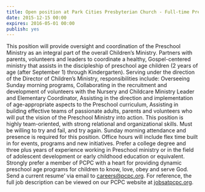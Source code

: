 ```yaml
---
title: Open position at Park Cities Presbyterian Church - Full-time Preschool Ministry Coordinator
date: 2015-12-15 00:00
expires: 2016-05-01 00:00
publish: yes
---
```


This position will provide oversight and coordination of the Preschool Ministry as an integral part of the overall Children’s Ministry. Partners with parents, volunteers and leaders to coordinate a healthy, Gospel-centered ministry that assists in the discipleship of preschool age children (2 years of age (after September 1) through Kindergarten). Serving under the direction of the Director of Children’s Ministry, responsibilities include: Overseeing Sunday morning programs, Collaborating in the recruitment and development of volunteers with the Nursery and Childcare Ministry Leader and Elementary Coordinator, Assisting in the direction and implementation of age-appropriate aspects to the Preschool curriculum, Assisting in building effective teams of passionate adults, parents and volunteers who will put the vision of the Preschool Ministry into action. This position is highly team-oriented, with strong relational and organizational skills. Must be willing to try and fail, and try again. Sunday morning attendance and presence is required for this position. Office hours will include flex time built in for events, programs and new initiatives. Prefer a college degree and three plus years of experience working in Preschool ministry or in the field of adolescent development or early childhood education or equivalent. Strongly prefer a member of PCPC with a heart for providing dynamic preschool age programs for children to know, love, obey and serve God. Send a current resume’ via email to [careers@pcpc.org](mailto:careers@pcpc.org?subject=Regarding%20Preschool%20Coordinator%20position%20at%20PCPC). For reference, the full job description can be viewed on our PCPC website at [jobsatpcpc.org](http://jobsatpcpc.org).
